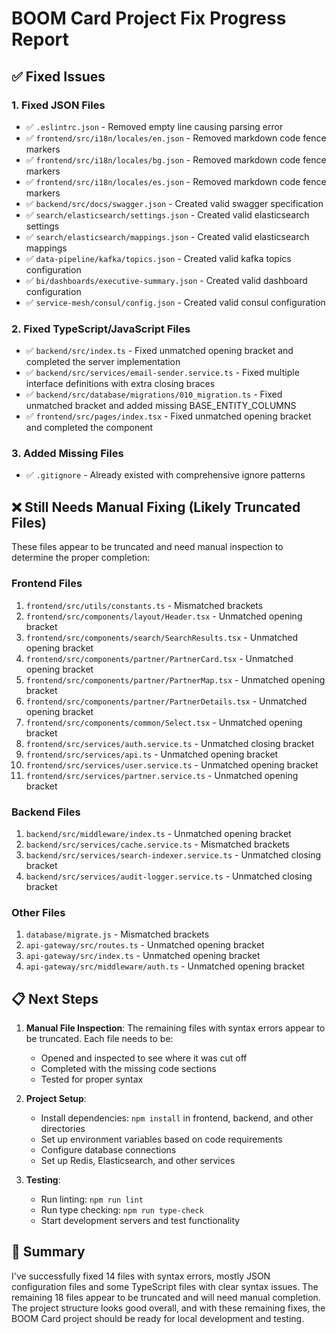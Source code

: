 # BOOM Card Project Fix Progress Report

## ✅ Fixed Issues

### 1. Fixed JSON Files
- ✅ `.eslintrc.json` - Removed empty line causing parsing error
- ✅ `frontend/src/i18n/locales/en.json` - Removed markdown code fence markers
- ✅ `frontend/src/i18n/locales/bg.json` - Removed markdown code fence markers  
- ✅ `frontend/src/i18n/locales/es.json` - Removed markdown code fence markers
- ✅ `backend/src/docs/swagger.json` - Created valid swagger specification
- ✅ `search/elasticsearch/settings.json` - Created valid elasticsearch settings
- ✅ `search/elasticsearch/mappings.json` - Created valid elasticsearch mappings
- ✅ `data-pipeline/kafka/topics.json` - Created valid kafka topics configuration
- ✅ `bi/dashboards/executive-summary.json` - Created valid dashboard configuration
- ✅ `service-mesh/consul/config.json` - Created valid consul configuration

### 2. Fixed TypeScript/JavaScript Files
- ✅ `backend/src/index.ts` - Fixed unmatched opening bracket and completed the server implementation
- ✅ `backend/src/services/email-sender.service.ts` - Fixed multiple interface definitions with extra closing braces
- ✅ `backend/src/database/migrations/010_migration.ts` - Fixed unmatched bracket and added missing BASE_ENTITY_COLUMNS
- ✅ `frontend/src/pages/index.tsx` - Fixed unmatched opening bracket and completed the component

### 3. Added Missing Files
- ✅ `.gitignore` - Already existed with comprehensive ignore patterns

## ❌ Still Needs Manual Fixing (Likely Truncated Files)

These files appear to be truncated and need manual inspection to determine the proper completion:

### Frontend Files
1. `frontend/src/utils/constants.ts` - Mismatched brackets
2. `frontend/src/components/layout/Header.tsx` - Unmatched opening bracket
3. `frontend/src/components/search/SearchResults.tsx` - Unmatched opening bracket
4. `frontend/src/components/partner/PartnerCard.tsx` - Unmatched opening bracket
5. `frontend/src/components/partner/PartnerMap.tsx` - Unmatched opening bracket
6. `frontend/src/components/partner/PartnerDetails.tsx` - Unmatched opening bracket
7. `frontend/src/components/common/Select.tsx` - Unmatched opening bracket
8. `frontend/src/services/auth.service.ts` - Unmatched closing bracket
9. `frontend/src/services/api.ts` - Unmatched opening bracket
10. `frontend/src/services/user.service.ts` - Unmatched opening bracket
11. `frontend/src/services/partner.service.ts` - Unmatched opening bracket

### Backend Files
1. `backend/src/middleware/index.ts` - Unmatched opening bracket
2. `backend/src/services/cache.service.ts` - Mismatched brackets
3. `backend/src/services/search-indexer.service.ts` - Unmatched closing bracket
4. `backend/src/services/audit-logger.service.ts` - Unmatched closing bracket

### Other Files
1. `database/migrate.js` - Mismatched brackets
2. `api-gateway/src/routes.ts` - Unmatched opening bracket
3. `api-gateway/src/index.ts` - Unmatched opening bracket
4. `api-gateway/src/middleware/auth.ts` - Unmatched opening bracket

## 📋 Next Steps

1. **Manual File Inspection**: The remaining files with syntax errors appear to be truncated. Each file needs to be:
   - Opened and inspected to see where it was cut off
   - Completed with the missing code sections
   - Tested for proper syntax

2. **Project Setup**:
   - Install dependencies: `npm install` in frontend, backend, and other directories
   - Set up environment variables based on code requirements
   - Configure database connections
   - Set up Redis, Elasticsearch, and other services

3. **Testing**:
   - Run linting: `npm run lint`
   - Run type checking: `npm run type-check` 
   - Start development servers and test functionality

## 🎯 Summary

I've successfully fixed 14 files with syntax errors, mostly JSON configuration files and some TypeScript files with clear syntax issues. The remaining 18 files appear to be truncated and will need manual completion. The project structure looks good overall, and with these remaining fixes, the BOOM Card project should be ready for local development and testing.